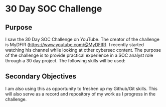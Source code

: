 # 30 Day SOC Challenge

## Purpose
I saw the 30 Day SOC Challenge on YouTube. The creator of the challenge is MyDFIR (https://www.youtube.com/@MyDFIR). I recently started watching his channel while looking at other cybersec content. The purpose of the challenge is to provide practical experience in a SOC analyst role through a 30 day project. The following skills will be used:

## Secondary Objectives
I am also using this as opportunity to freshen up my Github/Git skills. This will also serve as a record and repository of my work as I progress in the challenge.
